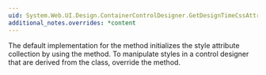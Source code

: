 ```yaml
---
uid: System.Web.UI.Design.ContainerControlDesigner.GetDesignTimeCssAttributes
additional_notes.overrides: *content
---
```


<p>The default implementation for the <xref href="System.Web.UI.Design.ContainerControlDesigner.GetDesignTimeCssAttributes"></xref> method initializes the style attribute collection by using the <xref href="System.Web.UI.Design.ContainerControlDesigner.AddDesignTimeCssAttributes(System.Collections.IDictionary)"></xref> method. To manipulate styles in a control designer that are derived from the <xref href="System.Web.UI.Design.ContainerControlDesigner"></xref> class, override the <xref href="System.Web.UI.Design.ContainerControlDesigner.AddDesignTimeCssAttributes(System.Collections.IDictionary)"></xref> method.</p>


